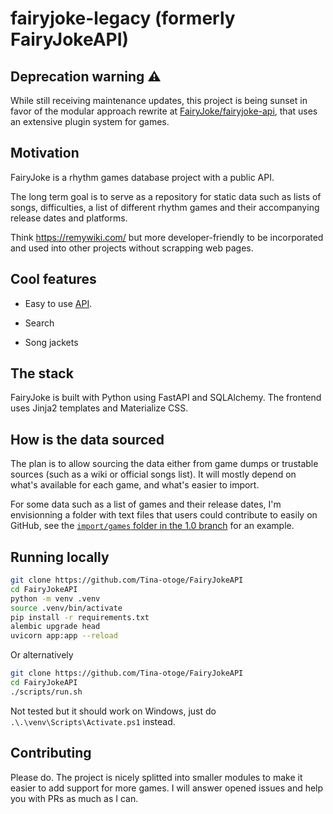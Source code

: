 # fairyjoke-legacy (formerly FairyJokeAPI)

## Deprecation warning ⚠️

While still receiving maintenance updates, this project is being sunset in favor of the modular approach rewrite at [FairyJoke/fairyjoke-api](https://github.com/FairyJoke/fairyjoke-api), that uses an extensive plugin system for games.

## Motivation

FairyJoke is a rhythm games database project with a public API.

The long term goal is to serve as a repository for static data such as lists of songs, difficulties, a list of different rhythm games and their accompanying release dates and platforms.

Think https://remywiki.com/ but more developer-friendly to be incorporated and used into other projects without scrapping web pages.

## Cool features

- Easy to use [API](https://fairyjoke.tina.moe/docs).

- Search

- Song jackets

## The stack

FairyJoke is built with Python using FastAPI and SQLAlchemy. The frontend uses Jinja2 templates and Materialize CSS.

## How is the data sourced

The plan is to allow sourcing the data either from game dumps or trustable sources (such as a wiki or official songs list). It will mostly depend on what's available for each game, and what's easier to import.

For some data such as a list of games and their release dates, I'm envisionning a folder with text files that users could contribute to easily on GitHub, see the [`import/games` folder in the 1.0 branch](https://github.com/Tina-otoge/FairyJokeAPI/tree/1.0/imports/games) for an example.

## Running locally

```bash
git clone https://github.com/Tina-otoge/FairyJokeAPI
cd FairyJokeAPI
python -m venv .venv
source .venv/bin/activate
pip install -r requirements.txt
alembic upgrade head
uvicorn app:app --reload
```
Or alternatively
```bash
git clone https://github.com/Tina-otoge/FairyJokeAPI
cd FairyJokeAPI
./scripts/run.sh
```

Not tested but it should work on Windows, just do `.\.\venv\Scripts\Activate.ps1` instead.

## Contributing

Please do. The project is nicely splitted into smaller modules to make it easier to add support for more games. I will answer opened issues and help you with PRs as much as I can.
